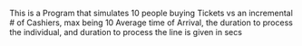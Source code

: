 This is a Program that simulates 10 people buying Tickets vs an incremental # of Cashiers, max being 10
Average time of Arrival, the duration to process the individual, and duration to process the line is given in secs